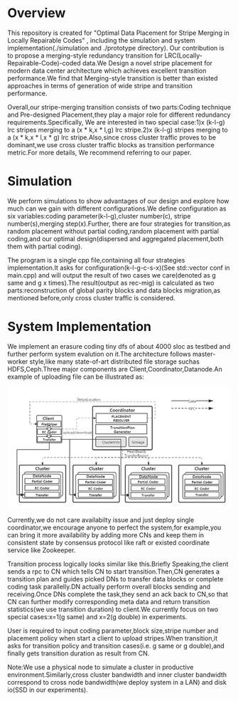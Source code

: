 # Overview

This repository is created for "Optimal Data Placement for Stripe Merging in Locally Repairable Codes" , including the simulation and system implementation(./simulation and ./prototype directory). Our contribution is to propose a merging-style redundancy
transition for LRC(Locally-Repairable-Code)-coded data.We Design a novel stripe placement for modern data center architecture which achieves excellent transition performance.We
 find that Merging-style transition is better than existed approaches in terms of generation of wide stripe and transition performance. 

Overall,our stripe-merging transition consists of two parts:Coding technique and Pre-designed Placement,they play a major role for different redundancy requirements.Specifically,
We are interested in two special case:1)x (k-l-g) lrc stripes merging to a (x * k,x * l,g) lrc stripe.2)x (k-l-g) stripes merging to a (x * k,x * l,x * g) lrc stripe.Also,since cross cluster traffic proves to be dominant,we use cross cluster traffic blocks as transition performance metric.For more details,
We recommend referring to our paper.

# Simulation

We perform simulations to show advantages of our design and explore how much can we gain with different configurations.We define configuration as six variables:coding parameter(k-l-g),cluster number(c),
stripe number(s),merging step(x).Further, there are four strategies for transition,as random placement without partial coding,random placement with partial coding,and our optimal design(dispersed 
and aggregated placement,both them with partial coding).

The program is a single cpp file,containing all four strategies implementation.It asks for configuration(k-l-g-c-s-x)(See std::vector conf in main.cpp) and will output the result of two cases we care(denoted as g same and 
g x times).The result(output as rec-mig) is calculated as two parts:reconstruction of global parity blocks and data blocks migration,as mentioned before,only cross cluster traffic is considered.

# System Implementation

We implement an erasure coding tiny dfs of about 4000 sloc as testbed and further perform system evalution on it.The architecture follows master-worker style,like many state-of-art distributed file 
storage suchas HDFS,Ceph.Three major components are Client,Coordinator,Datanode.An example of uploading file can be illustrated as:

![image](prototype/M-S.png)

Currently,we do not care availabilty issue and just deploy single coordinator,we encourage anyone to perfect the system,for example,you can bring it more availability by adding more CNs and
keep them in consistent state by consensus protocol like raft or existed coordinate service like Zookeeper.

Transition process logically looks similar like this.Briefly Speaking,the client sends a rpc to CN which tells CN to start transition.Then,CN generates a transition plan and guides picked 
DNs to transfer data blocks or complete coding task parallelly.DN actually perform overall blocks sending and receiving.Once DNs complete the task,they send an ack back to CN,so that CN can further
modify corresponding meta data and return transition statistics(we use transition duration) to client.We currently focus on two special cases:x=1(g same) and x=2(g double) in experiments. 

User is required to input coding parameter,block size,stripe number and placement policy when start a client to upload stripes.When transition,it asks for transition policy and transition cases(i.e. 
g same or g double),and finally gets transition duration as result from CN.

Note:We use a physical node to simulate a cluster in productive environment.Similarly,cross cluster bandwidth and inner cluster bandwidth correspond to cross node bandwidth(we deploy system in a LAN) 
and disk io(SSD in our experiments).
